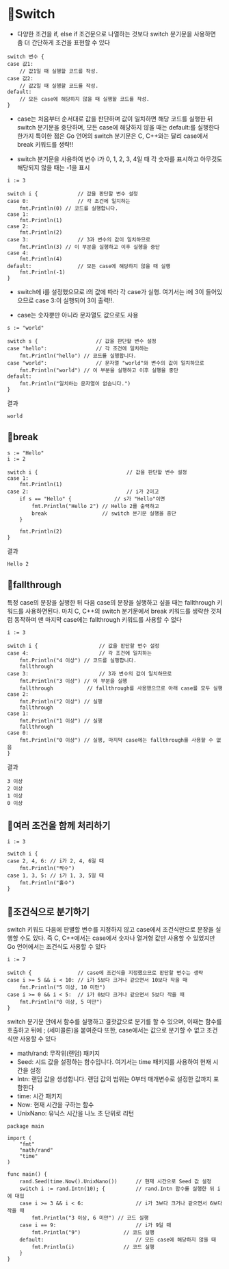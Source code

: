 # 💯Switch

- 다양한 조건을 if, else if 조건문으로 나열하는 것보다 switch 분기문을 사용하면 좀 더 간단하게 조건을 표현할 수 있다

```
switch 변수 {
case 값1:
	// 값1일 때 실행할 코드를 작성.
case 값2:
	// 값2일 때 실행할 코드를 작성.
default:
	// 모든 case에 해당하지 않을 때 실행할 코드를 작성.
}
```

-  case는 처음부터 순서대로 값을 판단하며 값이 일치하면 해당 코드를 실행한 뒤 switch 분기문을 중단하며,  모든 case에 해당하지 않을 때는 default:를 실행한다 한가지 특이한 점은 Go 언어의 switch 분기문은 C, C++와는 달리 case에서 break 키워드를 생략!!

- switch 분기문을 사용하여 변수 i가 0, 1, 2, 3, 4일 때 각 숫자를 표시하고 아무것도 해당되지 않을 때는 -1을 표시

```
i := 3

switch i {             // 값을 판단할 변수 설정
case 0:                // 각 조건에 일치하는
	fmt.Println(0) // 코드를 실행합니다.
case 1:
	fmt.Println(1)
case 2:
	fmt.Println(2)
case 3:                // 3과 변수의 값이 일치하므로
	fmt.Println(3) // 이 부분을 실행하고 이후 실행을 중단
case 4:
	fmt.Println(4)
default:               // 모든 case에 해당하지 않을 때 실행
	fmt.Println(-1)
}
```

- switch에 i를 설정했으므로 i의 값에 따라 각 case가 실행. 여기서는 i에 3이 들어있으므로 case 3:이 실행되어 3이 출력!!.

- case는 숫자뿐만 아니라 문자열도 값으로도 사용
```
s := "world"

switch s {                   // 값을 판단할 변수 설정
case "hello":                // 각 조건에 일치하는
	fmt.Println("hello") // 코드를 실행합니다.
case "world":                // 문자열 "world"와 변수의 값이 일치하므로
	fmt.Println("world") // 이 부분을 실행하고 이후 실행을 중단
default:
	fmt.Println("일치하는 문자열이 없습니다.")
}
```
결과
```
world
```
## 💯break
```
s := "Hello"
i := 2

switch i {                             // 값을 판단할 변수 설정
case 1:
	fmt.Println(1)
case 2:                                // i가 2이고
	if s == "Hello" {              // s가 "Hello"이면
		fmt.Println("Hello 2") // Hello 2를 출력하고
		break                  // switch 분기문 실행을 중단
	}

	fmt.Println(2)
}
```
결과
```
Hello 2
```



## 💯fallthrough 
특정 case의 문장을 실행한 뒤 다음 case의 문장을 실행하고 싶을 때는 fallthrough 키워드를 사용하면된다. 마치 C, C++의 switch 분기문에서 break 키워드를 생략한 것처럼 동작하며  맨 마지막 case에는 fallthrough 키워드를 사용할 수 없다

```
i := 3

switch i {                    // 값을 판단할 변수 설정
case 4:                       // 각 조건에 일치하는
	fmt.Println("4 이상") // 코드를 실행합니다.
	fallthrough
case 3:                       // 3과 변수의 값이 일치하므로
	fmt.Println("3 이상") // 이 부분을 실행
	fallthrough           // fallthrough를 사용했으므로 아래 case를 모두 실행
case 2:
	fmt.Println("2 이상") // 실행
	fallthrough
case 1:
	fmt.Println("1 이상") // 실행
	fallthrough
case 0:
	fmt.Println("0 이상") // 실행, 마지막 case에는 fallthrough를 사용할 수 없음
}
```
결과
```
3 이상
2 이상
1 이상
0 이상
```
## 💯여러 조건을 함께 처리하기

```
i := 3

switch i {
case 2, 4, 6: // i가 2, 4, 6일 때
	fmt.Println("짝수")
case 1, 3, 5: // i가 1, 3, 5일 때
	fmt.Println("홀수")
}
```
## 🌱조건식으로 분기하기
switch 키워드 다음에 판별할 변수를 지정하지 않고 case에서 조건식만으로 문장을 실행할 수도 있다. 즉 C, C++에서는 case에서 숫자나 열거형 값만 사용할 수 있었지만 Go 언어에서는 조건식도 사용할 수 있다

```
i := 7

switch {               // case에 조건식을 지정했으므로 판단할 변수는 생략
case i >= 5 && i < 10: // i가 5보다 크거나 같으면서 10보다 작을 때
	fmt.Println("5 이상, 10 미만")
case i >= 0 && i < 5:  // i가 0보다 크거나 같으면서 5보다 작을 때
	fmt.Println("0 이상, 5 미만")
}
```
switch 분기문 안에서 함수를 실행하고 결괏값으로 분기를 할 수 있으며, 이때는 함수를 호출하고 뒤에 ; (세미콜론)을 붙여준다 또한, case에서는 값으로 분기할 수 없고 조건식만 사용할 수 있다

- math/rand: 무작위(랜덤) 패키지
- Seed: 시드 값을 설정하는 함수입니다. 여기서는 time 패키지를 사용하여 현재 시간을 설정
- Intn: 랜덤 값을 생성합니다. 랜덤 값의 범위는 0부터 매개변수로 설정한 값까지 포함한다
- time: 시간 패키지
- Now: 현재 시간을 구하는 함수
- UnixNano: 유닉스 시간을 나노 초 단위로 리턴

```
package main

import (
	"fmt"
	"math/rand"
	"time"
)

func main() {
	rand.Seed(time.Now().UnixNano())      // 현재 시간으로 Seed 값 설정
	switch i := rand.Intn(10); {          // rand.Intn 함수를 실행한 뒤 i에 대입
	case i >= 3 && i < 6:                 // i가 3보다 크거나 같으면서 6보다 작을 때
		fmt.Println("3 이상, 6 미만") // 코드 실행
	case i == 9:                          // i가 9일 때
		fmt.Println("9")              // 코드 실행
	default:                              // 모든 case에 해당하지 않을 때
		fmt.Println(i)                // 코드 실행
	}
}
```

